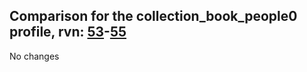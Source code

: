 ## Comparison for the collection_book_people0 profile, rvn: [53](https://github.com/PRO100KatYT/FortniteProfileRevisions/tree/main/profiles/collection_book_people0/53%20collection_book_people0.json)-[55](https://github.com/PRO100KatYT/FortniteProfileRevisions/tree/main/profiles/collection_book_people0/55%20collection_book_people0.json)

No changes
